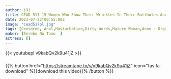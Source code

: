 ```yaml
---
author: j91
title: CEAD-517 15 Women Who Show Their Wrinkles In Their Buttholes And Show Off Their Masturbation Only To You! Vol.2
date: 2023-07-22T00:55:00Z
image: "cead517pl.jpg"
tags: [Censored, Anal,Masturbation,Dirty Words,Mature Woman,Acme · Orgasm	]
maker: [Serebu No Tomo  ]
actress: []
---
```



{{< youtubepl v9kabQv2k9u41jZ >}}
###

{{% button href="https://streamtape.to/v/v9kabQv2k9u41jZ" icon="fas fa-download" %}}download this video{{% /button %}}
